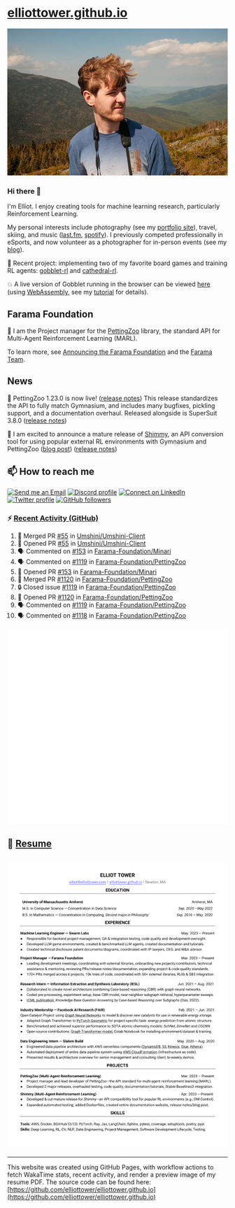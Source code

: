 # [elliottower.github.io](https://github.com/elliottower/elliottower.github.io)

[![A wild Elliot on Mt Washington](https://raw.githubusercontent.com/elliottower/elliottower.github.io/main/src/jpg/DSCF7539-600px.jpg?raw=true)](https://raw.githubusercontent.com/elliottower/elliottower.github.io/main/src/jpg/DSCF7539.jpg?raw=true)

### Hi there 👋

I'm Elliot. I enjoy creating tools for machine learning research, particularly Reinforcement Learning.

My personal interests include photography (see my [portfolio site](https://www.elliottower.com/)), travel, skiing, and music ([last.fm](https://www.last.fm/user/ajsdlfkwer), [spotify](https://open.spotify.com/user/12132818380)). I previously competed professionally in eSports, and now volunteer as a photographer for in-person events (see my [blog](https://www.elliottower.com/stories/?category=events)).

🤖 Recent project: implementing two of my favorite board games and training RL agents: [gobblet-rl](https://github.com/elliottower/gobblet-rl) and [cathedral-rl](https://github.com/elliottower/cathedral-rl). 

💥 A live version of Gobblet running in the browser can be viewed [here](https://elliottower.github.io/gobblet-rl/) (using [WebAssembly](https://webassembly.org/), see my [tutorial](https://github.com/elliottower/gobblet-rl/blob/main/tutorials/WebAssembly/web_assembly.md) for details).

## Farama Foundation

🚀 I am the Project manager for the [PettingZoo](https://github.com/Farama-Foundation/PettingZoo) library, the standard API for Multi-Agent Reinforcement Learning (MARL). 

To learn more, see [Announcing the Farama Foundation](https://farama.org/Announcing-The-Farama-Foundation) and the [Farama Team](https://farama.org/team).

## News

🎉 PettingZoo 1.23.0 is now live! ([release notes](https://github.com/Farama-Foundation/PettingZoo/releases/tag/1.23.0)) This release standardizes the API to fully match Gymnasium, and includes many bugfixes, pickling support, and a documentation overhaul. Released alongside is SuperSuit 3.8.0 ([release notes](https://github.com/Farama-Foundation/SuperSuit/releases/tag/3.8.0)) 

<!-- ![GitHub Release Date](https://img.shields.io/github/release-date/Farama-Foundation/PettingZoo) -->

🎉 I am excited to announce a mature release of [Shimmy](https://github.com/Farama-Foundation/Shimmy), an API conversion tool for using popular external RL environments with Gymnasium and PettingZoo ([blog post](https://farama.org/Announcing-Shimmy)) ([release notes](https://github.com/Farama-Foundation/Shimmy/releases/tag/v1.0.0)) 

## 📫 How to reach me

 [![Send me an Email](https://img.shields.io/badge/email-elliot%40elliottower.com-blue)](mailto:elliot@elliottower.com)
 [![Discord profile](https://img.shields.io/badge/Discord-7289DA?style=flat&logo=discord&logoColor=white)](https://discord.com/users/83091537923145728)
 [![Connect on LinkedIn](https://img.shields.io/badge/--linkedin?label=LinkedIn&logo=LinkedIn&style=social)](https://www.linkedin.com/in/elliot-tower)
 [![Twitter profile](https://img.shields.io/twitter/follow/elliottower?style=social)](https://twitter.com/ElliotTower/)
 [![GitHub followers](https://img.shields.io/github/followers/elliottower?style=social)](https://github.com/elliottower/)

### ⚡ [Recent Activity (GitHub)](https://github.com/elliottower)

<!--START_SECTION:activity-->
1. 🎉 Merged PR [#55](https://github.com/Umshini/Umshini-Client/pull/55) in [Umshini/Umshini-Client](https://github.com/Umshini/Umshini-Client)
2. 💪 Opened PR [#55](https://github.com/Umshini/Umshini-Client/pull/55) in [Umshini/Umshini-Client](https://github.com/Umshini/Umshini-Client)
3. 🗣 Commented on [#153](https://github.com/Farama-Foundation/Minari/pull/153#issuecomment-1771001500) in [Farama-Foundation/Minari](https://github.com/Farama-Foundation/Minari)
4. 🗣 Commented on [#1119](https://github.com/Farama-Foundation/PettingZoo/issues/1119#issuecomment-1769017995) in [Farama-Foundation/PettingZoo](https://github.com/Farama-Foundation/PettingZoo)
5. 💪 Opened PR [#153](https://github.com/Farama-Foundation/Minari/pull/153) in [Farama-Foundation/Minari](https://github.com/Farama-Foundation/Minari)
6. 🎉 Merged PR [#1120](https://github.com/Farama-Foundation/PettingZoo/pull/1120) in [Farama-Foundation/PettingZoo](https://github.com/Farama-Foundation/PettingZoo)
7. 🔒 Closed issue [#1119](https://github.com/Farama-Foundation/PettingZoo/issues/1119) in [Farama-Foundation/PettingZoo](https://github.com/Farama-Foundation/PettingZoo)
8. 💪 Opened PR [#1120](https://github.com/Farama-Foundation/PettingZoo/pull/1120) in [Farama-Foundation/PettingZoo](https://github.com/Farama-Foundation/PettingZoo)
9. 🗣 Commented on [#1119](https://github.com/Farama-Foundation/PettingZoo/issues/1119#issuecomment-1768794993) in [Farama-Foundation/PettingZoo](https://github.com/Farama-Foundation/PettingZoo)
10. 🗣 Commented on [#1118](https://github.com/Farama-Foundation/PettingZoo/pull/1118#issuecomment-1767141671) in [Farama-Foundation/PettingZoo](https://github.com/Farama-Foundation/PettingZoo)
<!--END_SECTION:activity-->


<picture>
  <a href="https://metrics.lecoq.io/insights?user=elliottower">
   <img src="/github-metrics.svg" alt="Metrics">
  </a>
</picture>

## 📄 [Resume](https://elliottower.github.io/src/pdf/resume.pdf)

<!-- PDF-TO-MARKDOWN:START -->
![Page 1](src/png/page1.png "Page 1")
---
<!-- PDF-TO-MARKDOWN:END -->

----

This website was created using GitHub Pages, with workflow actions to fetch WakaTime stats, recent activity, and render a preview image of my resume PDF. The source code can be found here: [https://github.com/elliottower/elliottower.github.io](https://github.com/elliottower/elliottower.github.io)

